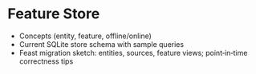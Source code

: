# Feature Store

* Concepts (entity, feature, offline/online)
* Current SQLite store schema with sample queries
* Feast migration sketch: entities, sources, feature views; point‑in‑time correctness tips
